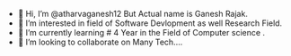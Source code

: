 - 👋 Hi, I’m @atharvaganesh12 But Actual name is Ganesh Rajak.
- 👀 I’m interested in field of Software Devlopment as well Research Field.
- 🌱 I’m currently learning # 4 Year in the Field of Computer science .
- 💞️ I’m looking to collaborate on Many Tech....
  

<!---
atharvaganesh12/atharvaganesh12 is a ✨ special ✨ repository because its `README.md` (this file) appears on your GitHub profile.
You can click the Preview link to take a look at your changes.
--->
